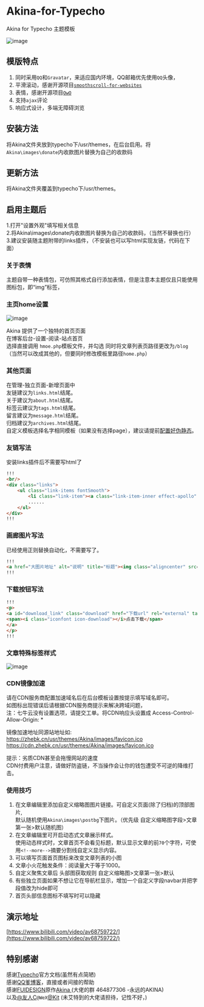 # Akina-for-Typecho
Akina for Typecho 主题模板

![image](https://github.com/Zisbusy/Akina-for-Typecho/blob/master/Akina-img/Akina.jpg)

## 模版特点

1. 同时采用`QQ`和`Gravatar`，来适应国内环境，QQ邮箱优先使用`QQ`头像，
2. 平滑滚动，感谢开源项目[`smoothscroll-for-websites`](https://github.com/gblazex/smoothscroll-for-websites)
3. 表情，感谢开源项目[`OwO`](https://github.com/DIYgod/OwO)
4. 支持`ajax`评论
5. 响应式设计，多端无障碍浏览

## 安装方法

将Akina文件夹放到typecho下/usr/themes，在后台启用。将`Akina\images\donate`内收款图片替换为自己的收款码

## 更新方法

将Akina文件夹覆盖到typecho下/usr/themes。

## 启用主题后

1.打开"设置外观"填写相关信息   
2.将Akina\images\donate内收款图片替换为自己的收款码，（当然不替换也行）   
3.建议安装随主题附带的links插件，（不安装也可以写html实现友链，代码在下面）   

### 关于表情

主题自带一种表情包，可仿照其格式自行添加表情，但是注意本主题仅且只能使用图标包，即“img”标签，

### 主页home设置

![image](https://github.com/Zisbusy/Akina-for-Typecho/blob/master/Akina-img/Akina-home.png)

Akina 提供了一个独特的首页页面  
在博客后台-设置-阅读-站点首页  
选择直接调用 `hmoe.php`模板文件，并勾选 同时将文章列表页路径更改为`/blog`（当然可以改成其他的，但要同时修改模板里路径`home.php`）  

### 其他页面

在管理-独立页面-新增页面中  
友链建议为`links.html`结尾。  
关于建议为`about.html`结尾。  
标签云建议为`tags.html`结尾。  
留言建议为`message.html`结尾。  
归档建议为`archives.html`结尾。  
自定义模板选择名字相同模板（如果没有选择page），建议请提前[配置好伪静态](https://www.typechodev.com/theme/478.html)。

### 友链写法
安装links插件后不需要写html了
```html
!!!
<br/>
<div class="links">
    <ul class="link-items fontSmooth">
        <li class="link-item"><a class="link-item-inner effect-apollo" href="http://zhebk.cn/" title="我们，渺小到不可一世。" target="_blank" ><span class="sitename">纸盒博客</span><div class="linkdes">我们，渺小到不可一世。</div></a></li>
        ......
    </ul>
</div>
!!!
```

### 画廊图片写法
已经使用正则替换自动化，不需要写了。
```html
!!!
<a href="大图片地址" alt="说明" title="标题"><img class="aligncenter" src="小图片地址" alt="说明"></a>
!!!
```

### 下载按钮写法

```html
!!!
<p>
<a id="download_link" class="download" href="下载url" rel="external" target="_blank" title="下载地址">  
<span><i class="iconfont icon-download"></i>点击下载</span>
</a>
</p>
!!!
```

### 文章特殊标签样式

![image](https://github.com/Zisbusy/Akina-for-Typecho/blob/master/Akina-img/h2-h5.jpg)

### CDN镜像加速

请在CDN服务商配置加速域名后在后台模板设置按提示填写域名即可。    
如图标出现错误后请根据CDN服务商提示来解决跨域问题，    
注：七牛云没有设置选项，请提交工单。将CDN响应头设置成 Access-Control-Allow-Origin: *    

镜像加速地址同源站地址如:    
https://zhebk.cn/usr/themes/Akina/images/favicon.ico    
https://cdn.zhebk.cn/usr/themes/Akina/images/favicon.ico    

提示：劣质CDN甚至会拖慢网站的速度    
CDN付费用户注意，请做好防盗链，不当操作会让你的钱包遭受不可逆的降维打击。    

### 使用技巧

1. 在文章编辑里添加自定义缩略图图片链接。可自定义页面(除了归档)的顶部图片,  
默认随机使用`Akina\images\postbg`下图片。（优先级 自定义缩略图字段>文章第一张>默认随机图）  
2. 在文章编辑里可开启动态式文章展示样式。  
使用动态样式时，文章首页不会看见标题，默认显示文章的前`70`个字符，可使用`<!--more-->`摘要分割线自定义显示内容。  
3. 可以填写页面首页图标来改变文章列表的小图
4. 文章小火花触发条件：阅读量大于等于1000。
5. 自定义聚焦文章后 头部图获取规则 自定义缩略图>文章第一张>默认
6. 有些独立页面如果不想让它在导航栏显示，增加一个自定义字段navbar并把字段值改为hide即可
7. 首页头部信息图标不填写时可以隐藏

## 演示地址

[https://www.bilibili.com/video/av68759722/](https://www.bilibili.com/video/av68759722/)

## 特别感谢

感谢[Typecho](http://docs.typecho.org/doku.php)官方文档(虽然有点简陋)  
感谢[QQ爹博客](https://qqdie.com/)，直接或者间接的帮助  
感谢[FUIDESIGN](http://fui.im/)原作[Akina ](https://github.com/Xoin-Yang/Akina)(大佬的群 464877306 -永远的AKINA)  
以及[@友人C](https://www.ihewro.com/)`@WeX`[@Kit](http://www.aihack.cn/) (未艾特到的大佬请担待，记性不好，)  

